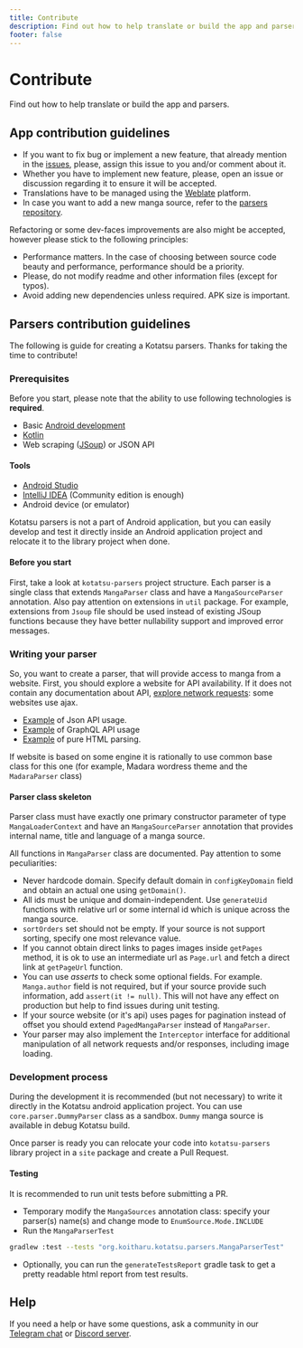 ```yaml
---
title: Contribute
description: Find out how to help translate or build the app and parsers.
footer: false
---
```


# Contribute
Find out how to help translate or build the app and parsers.

## App contribution guidelines
- If you want to fix bug or implement a new feature, that already mention in the [issues](https://github.com/KotatsuApp/Kotatsu/issues), please, assign this issue to you and/or comment about it.
- Whether you have to implement new feature, please, open an issue or discussion regarding it to ensure it will be accepted.
- Translations have to be managed using the [Weblate](https://hosted.weblate.org/engage/kotatsu/) platform.
- In case you want to add a new manga source, refer to the [parsers repository](https://github.com/KotatsuApp/kotatsu-parsers).

Refactoring or some dev-faces improvements are also might be accepted, however please stick to the following principles:
- Performance matters. In the case of choosing between source code beauty and performance, performance should be a priority. 
- Please, do not modify readme and other information files (except for typos).
- Avoid adding new dependencies unless required. APK size is important.

## Parsers contribution guidelines
The following is guide for creating a Kotatsu parsers. Thanks for taking the time to contribute!

### Prerequisites
Before you start, please note that the ability to use following technologies is **required**.

- Basic [Android development](https://developer.android.com/)
- [Kotlin](https://kotlinlang.org/)
- Web scraping ([JSoup](https://jsoup.org/)) or JSON API

#### Tools

- [Android Studio](https://developer.android.com/studio)
- [IntelliJ IDEA](https://www.jetbrains.com/idea/) (Community edition is enough)
- Android device (or emulator)

Kotatsu parsers is not a part of Android application, but you can easily develop and test it directly inside an Android
application project and relocate it to the library project when done.

#### Before you start

First, take a look at `kotatsu-parsers` project structure. Each parser is a single class that
extends `MangaParser` class and have a `MangaSourceParser` annotation.
Also pay attention on extensions in `util` package. For example, extensions from `Jsoup` file
should be used instead of existing JSoup functions because they have better nullability support
and improved error messages.

### Writing your parser

So, you want to create a parser, that will provide access to manga from a website.
First, you should explore a website for API availability.
If it does not contain any documentation about
API, [explore network requests](https://firefox-source-docs.mozilla.org/devtools-user/):
some websites use ajax.

- [Example](https://github.com/KotatsuApp/kotatsu-parsers/blob/master/src/main/kotlin/org/koitharu/kotatsu/parsers/site/ru/DesuMeParser.kt)
  of Json API usage.
- [Example](https://github.com/KotatsuApp/kotatsu-parsers/blob/master/src/main/kotlin/org/koitharu/kotatsu/parsers/site/be/AnibelParser.kt)
  of GraphQL API usage
- [Example](https://github.com/KotatsuApp/kotatsu-parsers/blob/master/src/main/kotlin/org/koitharu/kotatsu/parsers/site/en/MangaTownParser.kt)
  of pure HTML parsing.

If website is based on some engine it is rationally to use common base class for this one (for example, Madara wordress
theme
and the `MadaraParser` class)

#### Parser class skeleton

Parser class must have exactly one primary constructor parameter of type `MangaLoaderContext` and have an
`MangaSourceParser` annotation that provides internal name, title and language of a manga source.

All functions in `MangaParser` class are documented. Pay attention to some peculiarities:

- Never hardcode domain. Specify default domain in `configKeyDomain` field and obtain an actual one using `getDomain()`.
- All ids must be unique and domain-independent. Use `generateUid` functions with relative url or some internal id which
  is unique across the manga source.
- `sortOrders` set should not be empty. If your source is not support sorting, specify one most relevance value.
- If you cannot obtain direct links to pages images inside `getPages` method, it is ok to use an intermediate url
  as `Page.url` and fetch a direct link at `getPageUrl` function.
- You can use _asserts_ to check some optional fields. For example. `Manga.author` field is not required, but if your
  source provide such information, add `assert(it != null)`. This will not have any effect on production but help to
  find issues during unit testing.
- If your source website (or it's api) uses pages for pagination instead of offset you should extend `PagedMangaParser`
  instead of `MangaParser`.
- Your parser may also implement the `Interceptor` interface for additional manipulation of all network requests and/or
  responses, including image loading.

### Development process

During the development it is recommended (but not necessary) to write it directly
in the Kotatsu android application project. You can use `core.parser.DummyParser` class as a sandbox. `Dummy` manga
source is available in debug Kotatsu build.

Once parser is ready you can relocate your code into `kotatsu-parsers` library project in a `site` package and create a
Pull Request.

#### Testing

It is recommended to run unit tests before submitting a PR.

- Temporary modify the `MangaSources` annotation class: specify your parser(s) name(s) and change mode to `EnumSource.Mode.INCLUDE`
- Run the `MangaParserTest`
```bash
gradlew :test --tests "org.koitharu.kotatsu.parsers.MangaParserTest"
```
- Optionally, you can run the `generateTestsReport` gradle task to get a pretty readable html report from test results.

## Help

If you need a help or have some questions, ask a community in our [Telegram chat](https://t.me/kotatsuapp)
or [Discord server](https://discord.gg/NNJ5RgVBC5).